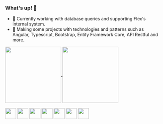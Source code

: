 ### What's up! 👋

- 🔭 Currently working with database queries and supporting Flex's internal system.
- 🌱 Making some projects with technologies and patterns such as Angular, Typescript, Bootstrap, Entity Framework Core, API Restful and more. 

<div>
  <a href="https://www.linkedin.com/in/gustavogamacardozo/ target="_blank"">
    <img height="180em" align="center" src="https://github-readme-stats.vercel.app/api?username=gstgama&show_icons=true&theme=github_dark" />
  </a>
  <a href="https://www.linkedin.com/in/gustavogamacardozo/ target="_blank"">
    <img height="180em" align="center" src="https://github-readme-stats.vercel.app/api/top-langs/?username=gstgama&layout=compact&theme=github_dark" />
  </a>
</div>

<br>

<div>
  <img height="35em" src="https://cdn.jsdelivr.net/gh/devicons/devicon/icons/csharp/csharp-original.svg" />
  <img height="35em" src="https://cdn.jsdelivr.net/gh/devicons/devicon/icons/typescript/typescript-original.svg" />
  <img height="35em" src="https://cdn.jsdelivr.net/gh/devicons/devicon/icons/html5/html5-original.svg" />
  <img height="35em" src="https://cdn.jsdelivr.net/gh/devicons/devicon/icons/css3/css3-original.svg" />
  <img height="35em" src="https://cdn.jsdelivr.net/gh/devicons/devicon/icons/javascript/javascript-original.svg" />
  <img height="35em" src="https://cdn.jsdelivr.net/gh/devicons/devicon/icons/microsoftsqlserver/microsoftsqlserver-plain-wordmark.svg" />
  <a href="https://www.linkedin.com/in/gustavogamacardozo/" target="_blank"><img height="35em" src="https://img.shields.io/badge/LinkedIn-0077B5?style=for-the-badge&logo=linkedin&logoColor=white"></a>
</div>
